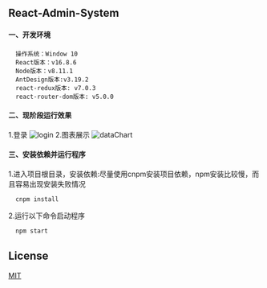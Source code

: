 ## React-Admin-System

#### 一、开发环境
  ```
    操作系统：Window 10
    React版本：v16.8.6
    Node版本：v8.11.1
    AntDesign版本:v3.19.2
    react-redux版本: v7.0.3
    react-router-dom版本: v5.0.0
  ```
#### 二、现阶段运行效果
1.登录
![login](https://github.com/Harhao/react-admin-system/blob/master/screenShot/login.png)
2.图表展示
![dataChart](https://github.com/Harhao/react-admin-system/blob/master/screenShot/index.png)
#### 三、安装依赖并运行程序

1.进入项目根目录，安装依赖:尽量使用cnpm安装项目依赖，npm安装比较慢，而且容易出现安装失败情况
```bash
  cnpm install
```
2.运行以下命令启动程序
 
```bash
  npm start
```
## License
[MIT](http://opensource.org/licenses/MIT)
